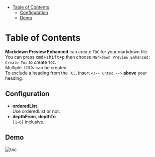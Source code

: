 
<!-- toc orderedList:0 depthFrom:1 depthTo:6 -->

* [Table of Contents](#table-of-contents)
	* [Configuration](#configuration)
	* [Demo](#demo)

<!-- tocstop -->

# Table of Contents
**Markdown Preview Enhanced** can create `TOC` for your markdown file.   
You can press <kbd>cmd+shift+p</kbd> then choose `Markdown Preview Enhanced: Create Toc` to create `TOC`.  
Multiple TOCs can be created.  
To exclude a heading from the `TOC`, insert `<!-- untoc -->` **above** your heading.  

## Configuration  
* **orderedList**  
Use orderedList or not.  
* **depthFrom**, **depthTo**  
`[1~6]` inclusive.   

## Demo  
![toc](http://i.imgur.com/z1to5jy.gif)
